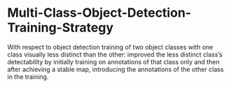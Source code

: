 # Multi-Class-Object-Detection-Training-Strategy
With respect to object detection training of two object classes with one class visually less distinct than the other: improved the less distinct class’s detectability by initially training on annotations of that class only and then after achieving a stable map, introducing the annotations of the other class in the training.



